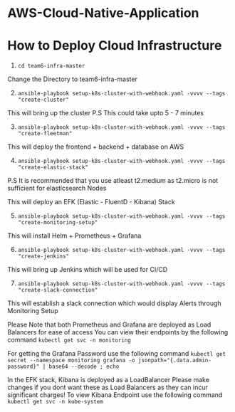 # AWS-Cloud-Native-Application #

# How to Deploy Cloud Infrastructure #

1. `cd team6-infra-master`

Change the Directory to team6-infra-master

2. `ansible-playbook setup-k8s-cluster-with-webhook.yaml -vvvv --tags "create-cluster"`

This will bring up the cluster
P.S This could take upto 5 - 7 minutes 

3. `ansible-playbook setup-k8s-cluster-with-webhook.yaml -vvvv --tags "create-fleetman"`

This will deploy the frontend + backend + database on AWS

4. `ansible-playbook setup-k8s-cluster-with-webhook.yaml -vvvv --tags "create-elastic-stack"`

P.S It is recommended that you use atleast t2.medium as t2.micro is not sufficient for elasticsearch Nodes

This will deploy an EFK (Elastic - FluentD - Kibana) Stack

5. `ansible-playbook setup-k8s-cluster-with-webhook.yaml -vvvv --tags "create-monitoring-setup"`

This will install Helm + Prometheus + Grafana

6. `ansible-playbook setup-k8s-cluster-with-webhook.yaml -vvvv --tags "create-jenkins"`

This will bring up Jenkins which will be used for CI/CD

7. `ansible-playbook setup-k8s-cluster-with-webhook.yaml -vvvv --tags "create-slack-connection"`

This will establish a slack connection which would display Alerts through Monitoring Setup

Please Note that both Prometheus and Grafana are deployed as Load Balancers for ease of access
You can view their endpoints by the following command
`kubectl get svc -n monitoring`

For getting the Grafana Password use the following command
`kubectl get secret --namespace monitoring grafana -o jsonpath="{.data.admin-password}" | base64 --decode ; echo`

In the EFK stack, Kibana is deployed as a LoadBalancer
Please make changes if you dont want these as Load Balancers as they can incur significant charges!
To view Kibana Endpoint use the following command
`kubectl get svc -n kube-system`
